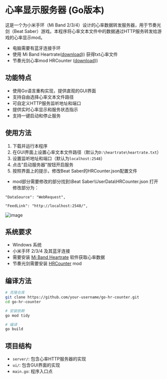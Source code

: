# 心率显示服务器 (Go版本)

这是一个为小米手环（Mi Band 2/3/4）设计的心率数据转发服务器，用于节奏光剑（Beat Saber）游戏。本程序将心率文本文件中的数据通过HTTP服务转发给游戏的心率显示mod。



* 电脑需要有蓝牙连接手环
* 使用 Mi Band Heartrate([download](https://github.com/Eryux/miband-heartrate#mi-band-heartrate))) 获得txt心率文件
* 节奏光剑心率mod HRCounter ([download](https://github.com/qe201020335/HRCounter)))

## 功能特点

- 使用Go语言重构实现，提供直观的GUI界面
- 支持自由选择心率文本文件路径
- 可自定义HTTP服务监听地址和端口
- 提供实时心率显示和服务状态指示
- 支持一键启动和停止服务

## 使用方法

1. 下载并运行本程序
2. 在GUI界面上设置心率文本文件路径（默认为`D:\heartrate\heartrate.txt`）
3. 设置监听地址和端口（默认为`localhost:2548`）
4. 点击"启动服务器"按钮开启服务
5. 按照界面上的提示，修改Beat Saber的HRCounter.json配置文件
* mod部分需要修改的部分找到\Beat Saber\UserData\HRCounter.json 打开
  修改部分为：

```
"DataSource": "WebRequest",

"FeedLink": "http://localhost:2548/",
```
![image](https://github.com/gujimy/Txt-To-HRCounter/assets/40573598/bdb7ef17-66d4-4d8b-bf0a-fe870c1e9bce)

## 系统要求

- Windows 系统
- 小米手环 2/3/4 及其蓝牙连接
- 需要安装 [Mi Band Heartrate](https://github.com/Eryux/miband-heartrate) 软件获取心率数据
- 节奏光剑需要安装 [HRCounter](https://github.com/qe201020335/HRCounter) mod

## 编译方法

```bash
# 克隆仓库
git clone https://github.com/your-username/go-hr-counter.git
cd go-hr-counter

# 安装依赖
go mod tidy

# 编译
go build
```

## 项目结构

- `server/`: 包含心率HTTP服务器的实现
- `ui/`: 包含GUI界面的实现
- `main.go`: 程序入口点 